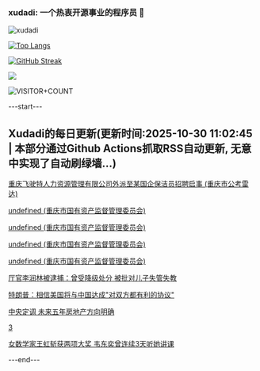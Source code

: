 ### xudadi: 一个热衷开源事业的程序员 👋

![xudadi](https://github-readme-stats-git-masterorgs-github-readme-stats-team.vercel.app/api?username=xudadi)

[![Top Langs](https://github-readme-stats.vercel.app/api/top-langs/?username=xudadi)](https://github.com/anuraghazra/github-readme-stats)

[![GitHub Streak](https://streak-stats.demolab.com?user=xudadi&locale=zh_Hans)](https://git.io/streak-stats)

![](https://raw.githubusercontent.com/xudadi/xudadi/main/assets/github-contribution-grid-snake.svg)

![VISITOR+COUNT](https://komarev.com/ghpvc/?username=xudadi&label=VISITOR+COUNT)


---start---

## Xudadi的每日更新(更新时间:2025-10-30 11:02:45 | 本部分通过Github Actions抓取RSS自动更新, 无意中实现了自动刷绿墙...)

[重庆飞驶特人力资源管理有限公司外派至某国企保洁员招聘启事 (重庆市公考雷达)](https://www.gongkaoleida.com/article/2667666)

[undefined (重庆市国有资产监督管理委员会)](https://dadilab.github.io/feeds/all.xml)

[undefined (重庆市国有资产监督管理委员会)](https://dadilab.github.io/feeds/all.xml)

[undefined (重庆市国有资产监督管理委员会)](https://dadilab.github.io/feeds/all.xml)

[undefined (重庆市国有资产监督管理委员会)](https://dadilab.github.io/feeds/all.xml)

[厅官李润林被逮捕：曾受降级处分 被批对儿子失管失教](https://m.163.com/news/article/KD2TO7CV051482MP.html)

[特朗普：相信美国将与中国达成"对双方都有利的协议"](https://m.163.com/news/article/KD3PTRTQ0514R9OJ.html)

[中央定调 未来五年房地产方向明确](https://m.163.com/news/article/KD2M6KNS053469LG.html)

[3](https://m.163.com/touch/news/sub/domestic)

[女数学家王虹斩获两项大奖 韦东奕曾连续3天听她讲课](https://m.163.com/news/article/KD2IJT4Q0514R9OJ.html)

---end---
